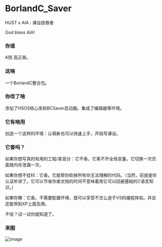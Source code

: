 # BorlandC_Saver
HUST x AIA : 课设拯救者

God bless AIA!

### 你谁
A院 高正昊。

### 这啥 
一个BorlandC整合包。

### 你改了啥
添加了HSOS核心库和BCSaver启动器。集成了编辑器等环境。

### 它有啥用
创造一个这样的环境：让萌新也可以快速上手，开始写课设。

### 它香吗？
如果你想写真的有用的工程/拿高分：它不香。它离不开全局变量。它切换一次页面就内存泄漏一次。

如果你想不挂科：它香。它能帮你砍掉所有你无法理解的代码。（当然，前提是你认证听讲了。它可以节省你查文档的时间不意味着用它可以回避基础的C语言知识。）

如果你懒：它香。不需要配置环境，就可以享受不怎么逊于VS的编程体验。并且还能带到XP上面去用。

不信？试一试你就知道了。

### 来图
![image](https://user-images.githubusercontent.com/110610449/214228832-cb3281f9-39e9-47a7-9c43-2e2ea277c38a.png)

